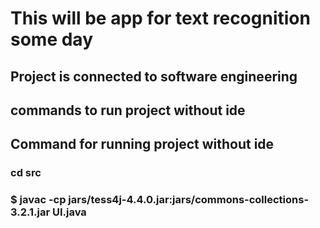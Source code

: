 # This will be app for text recognition some day

## Project is connected to software engineering

## commands to run project without ide

## Command for running project without ide

### cd src
### $ javac -cp jars/tess4j-4.4.0.jar:jars/commons-collections-3.2.1.jar UI.java